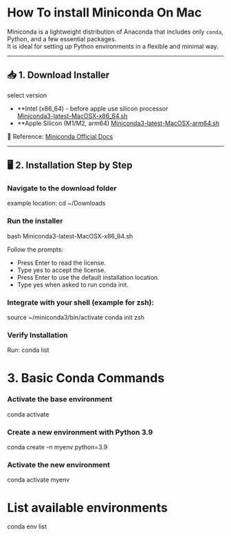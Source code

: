 # How To install Miniconda On Mac

Miniconda is a lightweight distribution of Anaconda that includes only `conda`, Python, and a few essential packages.  
It is ideal for setting up Python environments in a flexible and minimal way.

---

## 📥 1. Download Installer
select version 

- **Intel (x86_64) - before apple use silicon processor  
  [Miniconda3-latest-MacOSX-x86_64.sh](https://repo.anaconda.com/miniconda/Miniconda3-latest-MacOSX-x86_64.sh)  
- **Apple Silicon (M1/M2, arm64)
  [Miniconda3-latest-MacOSX-arm64.sh](https://repo.anaconda.com/miniconda/Miniconda3-latest-MacOSX-arm64.sh)

📖 Reference: [Miniconda Official Docs](https://docs.conda.io/en/latest/miniconda.html)

---

## 🖥️ 2. Installation Step by Step

### Navigate to the download folder
example location: cd ~/Downloads

### Run the installer
bash Miniconda3-latest-MacOSX-x86_64.sh

Follow the prompts:
- Press Enter to read the license.
- Type yes to accept the license.
- Press Enter to use the default installation location.
- Type yes when asked to run conda init.

### Integrate with your shell (example for zsh):
source ~/miniconda3/bin/activate
conda init zsh

### Verify Installation
Run:
conda list

# 3. Basic Conda Commands
### Activate the base environment
conda activate

### Create a new environment with Python 3.9
conda create -n myenv python=3.9

### Activate the new environment
conda activate myenv

# List available environments
conda env list
